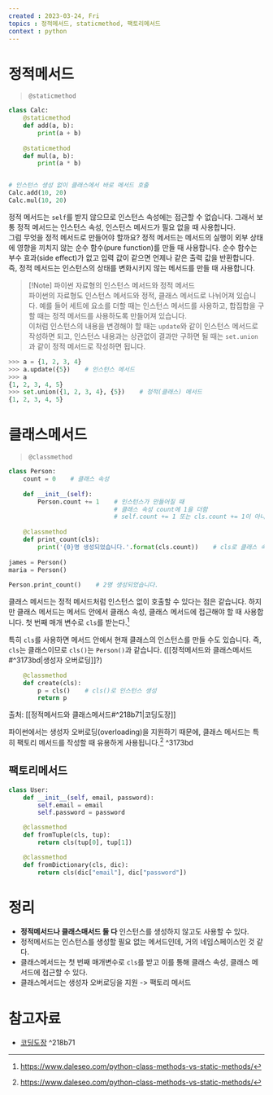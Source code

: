 ```yaml
---
created : 2023-03-24, Fri
topics : 정적메서드, staticmethod, 팩토리메서드
context : python
---
```

# 정적메서드
> `@staticmethod`

```python
class Calc:
    @staticmethod
    def add(a, b):
        print(a + b)
 
    @staticmethod
    def mul(a, b):
        print(a * b)


# 인스턴스 생성 없이 클래스에서 바로 메서드 호출
Calc.add(10, 20)    
Calc.mul(10, 20)
```
정적 메서드는 `self`를 받지 않으므로 인스턴스 속성에는 접근할 수 없습니다. 그래서 보통 정적 메서드는 인스턴스 속성, 인스턴스 메서드가 필요 없을 때 사용합니다.  
그럼 무엇을 정적 메서드로 만들어야 할까요? 정적 메서드는 메서드의 실행이 외부 상태에 영향을 끼치지 않는 순수 함수(pure function)를 만들 때 사용합니다. 순수 함수는 부수 효과(side effect)가 없고 입력 값이 같으면 언제나 같은 출력 값을 반환합니다. 즉, 정적 메서드는 인스턴스의 상태를 변화시키지 않는 메서드를 만들 때 사용합니다.

> [!Note] 파이썬 자료형의 인스턴스 메서드와 정적 메서드  
> 파이썬의 자료형도 인스턴스 메서드와 정적, 클래스 메서드로 나뉘어져 있습니다. 예를 들어 세트에 요소를 더할 때는 인스턴스 메서드를 사용하고, 합집합을 구할 때는 정적 메서드를 사용하도록 만들어져 있습니다.  
> 이처럼 인스턴스의 내용을 변경해야 할 때는 `update`와 같이 인스턴스 메서드로 작성하면 되고, 인스턴스 내용과는 상관없이 결과만 구하면 될 때는 `set.union`과 같이 정적 메서드로 작성하면 됩니다.
```python
>>> a = {1, 2, 3, 4}
>>> a.update({5})    # 인스턴스 메서드
>>> a
{1, 2, 3, 4, 5}
>>> set.union({1, 2, 3, 4}, {5})    # 정적(클래스) 메서드
{1, 2, 3, 4, 5}
```


# 클래스메서드
> `@classmethod`

```python
class Person:
    count = 0    # 클래스 속성
 
    def __init__(self):
        Person.count += 1    # 인스턴스가 만들어질 때
                             # 클래스 속성 count에 1을 더함
                             # self.count += 1 또는 cls.count += 1이 아니다.
 
    @classmethod
    def print_count(cls):
        print('{0}명 생성되었습니다.'.format(cls.count))    # cls로 클래스 속성에 접근
 
james = Person()
maria = Person()
 
Person.print_count()    # 2명 생성되었습니다.
```

클래스 메서드는 정적 메서드처럼 인스턴스 없이 호출할 수 있다는 점은 같습니다. 하지만 클래스 메서드는 메서드 안에서 클래스 속성, 클래스 메서드에 접근해야 할 때 사용합니다. 첫 번째 매개 변수로 `cls`를 받는다.[^1]

특히 `cls`를 사용하면 메서드 안에서 현재 클래스의 인스턴스를 만들 수도 있습니다. 즉, `cls`는 클래스이므로 `cls()`는 `Person()`과 같습니다. ([[정적메서드와 클래스메서드#^3173bd|생성자 오버로딩]]?)

```python
    @classmethod
    def create(cls):
        p = cls()    # cls()로 인스턴스 생성
        return p
```
출처: [[정적메서드와 클래스메서드#^218b71|코딩도장]]

파이썬에서는 생성자 오버로딩(overloading)을 지원하기 때문에, 클래스 메서드는 특히 팩토리 메서드를 작성할 때 유용하게 사용됩니다.[^1] ^3173bd

## 팩토리메서드
```python
class User:
    def __init__(self, email, password):
        self.email = email
        self.password = password

    @classmethod
    def fromTuple(cls, tup):
        return cls(tup[0], tup[1])

    @classmethod
    def fromDictionary(cls, dic):
        return cls(dic["email"], dic["password"])

```

# 정리
- **정적메서드나 클래스매서드 둘 다** 인스턴스를 생성하지 않고도 사용할 수 있다.
- 정적메서드는 인스턴스를 생성할 필요 없는 메서드인데, 거의 네임스페이스인 것 같다.
- 클래스메서드는 첫 번째 매개변수로 `cls`를 받고 이를 통해 클래스 속성, 클래스 메서드에 접근할 수 있다. 
- 클래스메서드는 생성자 오버로딩을 지원 -> 팩토리 메서드


# 참고자료
- [코딩도장](https://dojang.io/mod/page/view.php?id=2379) ^218b71

[^1]: https://www.daleseo.com/python-class-methods-vs-static-methods/
